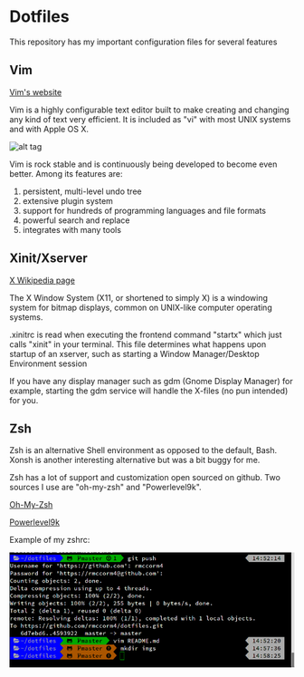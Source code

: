 # Dotfiles
This repository has my important configuration files for several features

## Vim
[Vim's website](http://www.vim.org/)

Vim is a highly configurable text editor built to make creating and changing any kind of text very efficient. It is included as "vi" with most UNIX systems and with Apple OS X. 

![alt tag](https://upload.wikimedia.org/wikipedia/commons/4/4f/Icon-Vim.svg)

Vim is rock stable and is continuously being developed to become even better. Among its features are:
1) persistent, multi-level undo tree
2) extensive plugin system
3) support for hundreds of programming languages and file formats
4) powerful search and replace
5) integrates with many tools

## Xinit/Xserver

[X Wikipedia page](https://en.wikipedia.org/wiki/X_Window_System)

The X Window System (X11, or shortened to simply X) is a windowing system for bitmap displays, common on UNIX-like computer operating systems.

.xinitrc is read when executing the frontend command "startx" which just calls "xinit" in your terminal. This file determines what happens upon startup of an xserver, such as starting a Window Manager/Desktop Environment session

If you have any display manager such as gdm (Gnome Display Manager) for example, starting the gdm service will handle the X-files (no pun intended) for you.

## Zsh

Zsh is an alternative Shell environment as opposed to the default, Bash. Xonsh is another interesting alternative but was a bit buggy for me.

Zsh has a lot of support and customization open sourced on github. Two sources I use are "oh-my-zsh" and "Powerlevel9k".

[Oh-My-Zsh](https://github.com/robbyrussell/oh-my-zsh)

[Powerlevel9k](https://github.com/bhilburn/powerlevel9k)

Example of my zshrc:

![alt tag](/imgs/zshrc.png)
